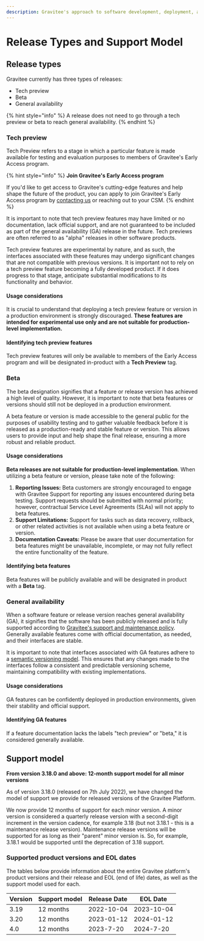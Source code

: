 ```yaml
---
description: Gravitee's approach to software development, deployment, and support
---
```


# Release Types and Support Model

## Release types <a href="#tech-preview" id="tech-preview"></a>

Gravitee currently has three types of releases:

* Tech preview
* Beta
* General availability

{% hint style="info" %}
A release does not need to go through a tech preview or beta to reach general availability.
{% endhint %}

### Tech preview <a href="#tech-preview" id="tech-preview"></a>

Tech Preview refers to a stage in which a particular feature is made available for testing and evaluation purposes to members of Gravitee's Early Access program.

{% hint style="info" %}
**Join Gravitee's Early Access program**

If you'd like to get access to Gravitee's cutting-edge features and help shape the future of the product, you can apply to join Gravitee's Early Access program by [contacting us](https://www.gravitee.io/contact-us) or reaching out to your CSM.
{% endhint %}

It is important to note that tech preview features may have limited or no documentation, lack official support, and are not guaranteed to be included as part of the general availability (GA) release in the future. Tech previews are often referred to as "alpha" releases in other software products.

Tech preview features are experimental by nature, and as such, the interfaces associated with these features may undergo significant changes that are not compatible with previous versions. It is important not to rely on a tech preview feature becoming a fully developed product. If it does progress to that stage, anticipate substantial modifications to its functionality and behavior.

#### **Usage considerations**

It is crucial to understand that deploying a tech preview feature or version in a production environment is strongly discouraged. **These features are intended for experimental use only and are not suitable for production-level implementation.**

#### **Identifying tech preview features**

Tech preview features will only be available to members of the Early Access program and will be designated in-product with a **Tech Preview** tag.

### Beta <a href="#beta" id="beta"></a>

The beta designation signifies that a feature or release version has achieved a high level of quality. However, it is important to note that beta features or versions should still not be deployed in a production environment.

A beta feature or version is made accessible to the general public for the purposes of usability testing and to gather valuable feedback before it is released as a production-ready and stable feature or version. This allows users to provide input and help shape the final release, ensuring a more robust and reliable product.

#### **Usage considerations**

**Beta releases are not suitable for production-level implementation**. When utilizing a beta feature or version, please take note of the following:

1. **Reporting Issues:** Beta customers are strongly encouraged to engage with Gravitee Support for reporting any issues encountered during beta testing. Support requests should be submitted with normal priority; however, contractual Service Level Agreements (SLAs) will not apply to beta features.
2. **Support Limitations:** Support for tasks such as data recovery, rollback, or other related activities is not available when using a beta feature or version.
3. **Documentation Caveats:** Please be aware that user documentation for beta features might be unavailable, incomplete, or may not fully reflect the entire functionality of the feature.

#### **Identifying beta features**

Beta features will be publicly available and will be designated in product with a **Beta** tag.

### General availability <a href="#general-availability" id="general-availability"></a>

When a software feature or release version reaches general availability (GA), it signifies that the software has been publicly released and is fully supported according to [Gravitee's support and maintenance policy](release-types-and-support-model.md#support-model). Generally available features come with official documentation, as needed, and their interfaces are stable.

It is important to note that interfaces associated with GA features adhere to a [semantic versioning model](https://semver.org/). This ensures that any changes made to the interfaces follow a consistent and predictable versioning scheme, maintaining compatibility with existing implementations.

#### **Usage considerations**

GA features can be confidently deployed in production environments, given their stability and official support.

#### **Identifying GA features**

If a feature documentation lacks the labels "tech preview" or "beta," it is considered generally available.

## Support model

**From version 3.18.0 and above: 12-month support model for all minor versions**

As of version 3.18.0 (released on 7th July 2022), we have changed the model of support we provide for released versions of the Gravitee Platform.

We now provide 12 months of support for each minor version. A minor version is considered a quarterly release version with a second-digit increment in the version cadence, for example 3.18 (but not 3.18.1 - this is a maintenance release version). Maintenance release versions will be supported for as long as their "parent" minor version is. So, for example, 3.18.1 would be supported until the deprecation of 3.18 support.

### Supported product versions and EOL dates

The tables below provide information about the entire Gravitee platform's product versions and their release and EOL (end of life) dates, as well as the support model used for each.

| Version | Support model | Release Date | EOL Date   |
| ------- | ------------- | ------------ | ---------- |
| 3.19    | 12 months     | 2022-10-04   | 2023-10-04 |
| 3.20    | 12 months     | 2023-01-12   | 2024-01-12 |
| 4.0     | 12 months     | 2023-7-20    | 2024-7-20  |
